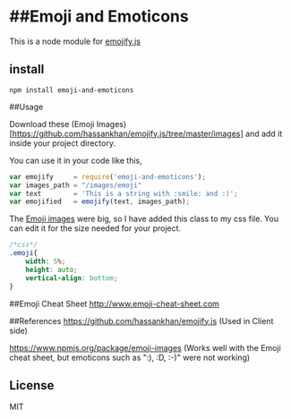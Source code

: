 ##Emoji and Emoticons
=========

This is a node module for [emojify.js](https://github.com/hassankhan/emojify.js)

## install

```
npm install emoji-and-emoticons
```

##Usage

Download these (Emoji Images)[https://github.com/hassankhan/emojify.js/tree/master/images] and add it inside your project directory.


You can use it in your code like this,
```js
var emojify     = require('emoji-and-emoticons');
var images_path = "/images/emoji"
var text        = 'This is a string with :smile: and :)';
var emojified   = emojify(text, images_path);
```

The [Emoji images](https://github.com/hassankhan/emojify.js/tree/master/images) were big, so I have added this class to my css file. You can edit it for the size needed for your project.
```css
/*css*/
.emoji{
    width: 5%;
    height: auto;
    vertical-align: bottom;
}
```

##Emoji Cheat Sheet
http://www.emoji-cheat-sheet.com

##References
https://github.com/hassankhan/emojify.js (Used in Client side)

https://www.npmjs.org/package/emoji-images (Works well with the Emoji cheat sheet, but emoticons such as ":), :D, :-)" were not working)


## License

MIT